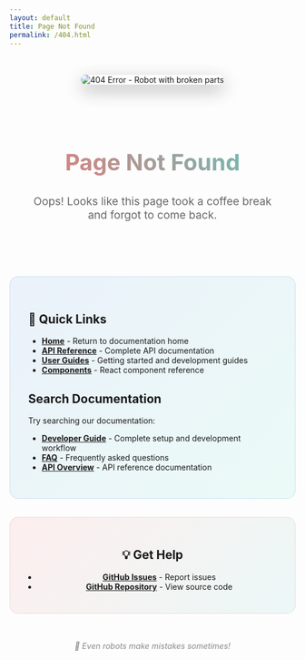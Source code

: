 ```yaml
---
layout: default
title: Page Not Found
permalink: /404.html
---
```


<div style="text-align: center; margin: 3rem 0;">
  <img src="/Uptime-Watcher/assets/images/404-robot.png" alt="404 Error - Robot with broken parts" style="max-width: 400px; height: auto; border-radius: 15px; box-shadow: 0 10px 30px rgba(0,0,0,0.3); animation: float 3s ease-in-out infinite;">
</div>

<style>
@keyframes float {
  0%, 100% { transform: translateY(0px); }
  50% { transform: translateY(-10px); }
}
.fancy-title {
  background: linear-gradient(45deg, #ff6b6b, #4ecdc4, #45b7d1, #96ceb4);
  background-size: 400% 400%;
  -webkit-background-clip: text;
  background-clip: text;
  -webkit-text-fill-color: transparent;
  animation: gradientShift 3s ease infinite;
  text-align: center;
  font-size: 2.5rem;
  font-weight: bold;
  margin: 2rem 0;
}
@keyframes gradientShift {
  0% { background-position: 0% 50%; }
  50% { background-position: 100% 50%; }
  100% { background-position: 0% 50%; }
}
.error-container {
  text-align: center;
  max-width: 600px;
  margin: 0 auto;
  padding: 2rem;
}
.quick-links {
  background: linear-gradient(135deg, rgba(74, 144, 226, 0.1), rgba(80, 227, 194, 0.1));
  border-radius: 15px;
  padding: 2rem;
  margin: 2rem 0;
  border: 1px solid rgba(74, 144, 226, 0.2);
}
</style>

<div class="error-container">
  <h2 class="fancy-title">Page Not Found</h2>
  <p style="font-size: 1.2rem; color: #666; margin-bottom: 2rem;">Oops! Looks like this page took a coffee break and forgot to come back.</p>
</div>

<div class="quick-links">

## 🚀 Quick Links

- **[Home](/Uptime-Watcher)** - Return to documentation home
- **[API Reference](/Uptime-Watcher/api)** - Complete API documentation
- **[User Guides](/Uptime-Watcher/guides)** - Getting started and development guides
- **[Components](/Uptime-Watcher/component-docs)** - React component reference

## Search Documentation

Try searching our documentation:

- **[Developer Guide](/Uptime-Watcher/guides/Developer-Guide)** - Complete setup and development workflow
- **[FAQ](Uptime-Watcher/guides/FAQ)** - Frequently asked questions
- **[API Overview](/Uptime-Watcher/api/)** - API reference documentation

</div>

<div style="text-align: center; margin: 2rem 0; padding: 1.5rem; background: linear-gradient(135deg, rgba(255, 107, 107, 0.1), rgba(78, 205, 196, 0.1)); border-radius: 15px; border: 1px solid rgba(255, 107, 107, 0.2);">

## 💡 Get Help

- **[GitHub Issues](https://github.com/Nick2bad4u/Uptime-Watcher/issues)** - Report issues
- **[GitHub Repository](https://github.com/Nick2bad4u/Uptime-Watcher)** - View source code

</div>

<div style="text-align: center; margin: 3rem 0; font-style: italic; color: #888;">
  <p>🤖 Even robots make mistakes sometimes!</p>
</div>
